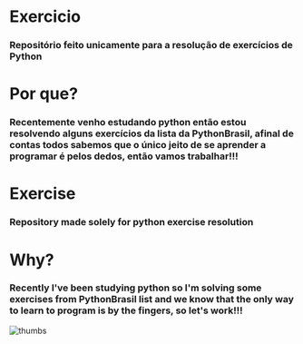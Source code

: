 <h1>Exercicio</h1>
<h3>Repositório feito unicamente para a resolução de exercícios de Python</h3>

<h1>Por que?</h2>
<h3>Recentemente venho estudando python então estou resolvendo alguns exercícios da lista da PythonBrasil, afinal de contas todos sabemos que o único jeito de se aprender a programar é pelos dedos, então vamos trabalhar!!!</h3>

<h1>Exercise</h1>
<h3>Repository made solely for python exercise resolution</h3>

<h1>Why?</h1>
<h3>Recently I've been studying python so I'm solving some exercises from PythonBrasil list and we know that the only way to learn to program is by the fingers, so let's work!!!
</h3>


![thumbs](https://pbs.twimg.com/media/EU1FDDxUcC4Fc83.jpg)
